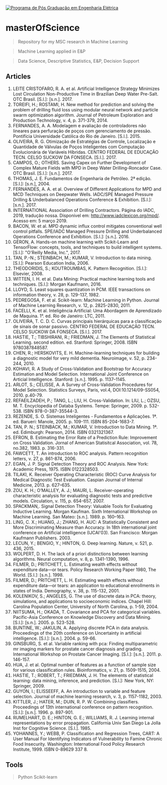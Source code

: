<a href="http://dippg.cefet-rj.br/index.php?option=com_content&view=article&id=4&Itemid=15&lang=br">
<img src="https://encrypted-tbn0.gstatic.com/images?q=tbn:ANd9GcRq6GeKCRURdECL3CeF6FLs45GoAsbYkFjSMCp_C9Ef_ECUV6KW" title="PPEEL" alt="Programa de Pós Graduação em Engenharia Elétrica"></a>

# masterOfScience

> Repository for my MSC research in Machine Learning

> Machine Learning applied in E&P

> Data Science, Descriptive Statistics, E&P, Decision Support

## Articles

1.	LEITE CRISTOFARO, R. A. et al. Artificial Intelligence Strategy Minimizes Lost Circulation Non-Productive Time in Brazilian Deep Water Pre-Salt. OTC Brasil. [S.l.]: [s.n.]. 2017.
2.	TOREIFI, H.; ROSTAMI, H. New method for prediction and solving the problem of drilling fluid loss using modular neural network and particle swarm optimization algorithm. Journal of Petroleum Exploration and Production Technology, v. 4, p. 371-379, 2014.
3.	FERNANDES, A. A. Modelagem e avaliação de controladores não lineares para perfuração de poços com gerenciamento de pressão. Pontifícia Universidade Católica do Rio de Janeiro. [S.l.]. 2015.
4.	OLIVEIRA, R. G. Otimização de Estratégias de Controle, Localização e Quantidade de Válvulas de Poços Inteligentes com Computação Evolucionária de Variáveis Híbridas. CENTRO FEDERAL DE EDUCAÇÃO TECN. CELSO SUCKOW DA FONSECA. [S.l.]. 2017.
5.	CAMPOS, O.; OTHERS. Saving Capex on Further Development of Complex Mature Fields with MPD in Deep Water Drilling-Roncador Case. OTC Brasil. [S.l.]: [s.n.]. 2017.
6.	THOMAS, J. E. Fundamentos de Engenharia de Petróleo. 2ª edição. [S.l.]: [s.n.], 2004.
7.	FERNANDES, A. A. et al. Overview of Different Applications for MPD and MCD Techniques on Deepwater Wells. IADC/SPE Managed Pressure Drilling & Underbalanced Operations Conference & Exhibition. [S.l.]: [s.n.]. 2017.
8.	INTERNATIONAL Association of Drilling Contractors. Página do IADC, 2019, tradução nossa. Disponivel em: <http://www.iadclexicon.org/mpd/>. Acesso em: 5 março 2019.
9.	BACON, W. et al. MPD dynamic influx control mitigates conventional well control pitfalls. SPE/IADC Managed Pressure Drilling and Underbalanced Operations Conference and Exhibition. [S.l.]: [s.n.]. 2016.
10.	GÉRON, A. Hands-on machine learning with Scikit-Learn and TensorFlow: concepts, tools, and techniques to build intelligent systems. [S.l.]: "O'Reilly Media, Inc.", 2017.
11.	TAN, P.-N.; STEINBACH, M.; KUMAR, V. Introduction to data mining. [S.l.]: Pearson Education India, 2006.
12.	THEODORIDIS, S.; KOUTROUMBAS, K. Pattern Recognition. [S.l.]: Elsevier, 2008.
13.	WITTEN, I. H. et al. Data Mining: Practical machine learning tools and techniques. [S.l.]: Morgan Kaufmann, 2016.
14.	LLOYD, S. Least squares quantization in PCM. IEEE transactions on information theory, v. 28, p. 129-137, 1982.
15.	PEDREGOSA, F. et al. Scikit-learn: Machine Learning in Python. Journal of Machine Learning Research, v. 12, p. 2825-2830, 2011.
16.	FACELLI, K. et al. Inteligência Artificial: Uma Abordagem de Aprendizado de Maquina. 1°. ed. Rio de Janeiro: LTC, 2011.
17.	OLIVEIRA, T. C. D. C. Curvas principais hierárquicas para a classificação de sinais de sonar passivo. CENTRO FEDERAL DE EDUCAÇÃO TECN. CELSO SUCKOW DA FONSECA. [S.l.]. 2017.
18.	HASTIE, T.; TIBSHIRANI, R.; FRIEDMAN, J. The Elements of Statistical Learning. second edition. ed. Stanford: Springer, 2008. ISBN 9780387848587.
19.	CHEN, R.; HERSKOVITS, E. H. Machine-learning techniques for building a diagnostic model for very mild dementia. Neuroimage, v. 52, p. 234-244, 2010.
20.	KOHAVI, R. A Study of Cross-Validation and Bootstrap for Accuracy Estimation and Model Selection. International Joint Conference on Articial Intelligence. Stanford: [s.n.]. 1995. p. 1137–1145.
21.	ARLOT, S.; CELISSE, A. A Survey of Cross-Validation Procedures for Model Selection. Statistics Surveys, Paris, vol.4, DOI:10.1214/09-SS054, 2010. p.40-79.
22.	REFAEILZADEH, P.; TANG, L.; LIU, H. Cross-Validation. In: LIU, L.; OZSU, M. T. Encyclopedia of Databa Systems. Tempe: Springer, 2009. p. 532-538. ISBN 978-0-387-35544-3.
23.	REZENDE, S. O. Sistemas Inteligentes - Fundamentos e Aplicações. 1ª. ed. Barueri: Manole, 2005. p. 109-111. ISBN 85-204-1683-7.
24.	TAN, P. N.; STEINBACK, M.; KUMAR, V. Introduction to Data Mining. 1ª. ed. Edimburgh: Pearson, 2014. ISBN 0321321367.
25.	EFRON, B. Estimating the Error Rate of a Prediction Rule: Improvement on Cross Validation. Jornal of American Statisitcal Association, vol. 78, no.382, 1983. p. 316-331.
26.	FAWCETT, T. An introduction to ROC analysis. Pattern recognition letters, v. 27, p. 861-874, 2006.
27.	EGAN, J. P. Signal Detection Theory and ROC Analysis. New York: Academic Press, 1975. ISBN 0122328503.
28.	TILAKI, K. Receiver Operating Characteristic (ROC) Curve Analysis for Medical Diagnostic Test Evaluation. Caspian Journal of Internal Medicine, 2013. p. 627–635.
29.	ZOU, K. H.; O’MALLEY, A. J.; MAURI, L. Receiver-operating characteristic analysis for evaluating diagnostic tests and predictive models. Circulation, v. 115, p. 654-657, 2007.
30.	SPACKMAN,. Signal Detection Theory: Valuable Tools for Evaluating Inductive Learning. Morgan Kaufman. Sixth International Workshop on Machine Learning. San Mateo: [s.n.]. 1989. p. 160–163.
31.	LING, C. X.; HUANG, J.; ZHANG, H. AUC: A Statistically Consistent and More Discriminating Measure than Accuracy. In 18th international joint conference on Artificial intelligence (IJCAI'03). San Francisco: Morgan Kaufmann Publishers. 2003.
32.	LECUN, Y.; BENGIO, Y.; HINTON, G. Deep learning. Nature, v. 521, p. 436, 2015.
33.	WOLPERT, D. H. The lack of a priori distinctions between learning algorithms. Neural computation, v. 8, p. 1341-1390, 1996.
34.	FILMER, D.; PRITCHETT, L. Estimating wealth effects without expenditure data—or tears. Policy Research Working Paper 1980, The World. [S.l.]: [s.n.]. 1998.
35.	FILMER, D.; PRITCHETT, L. H. Estimating wealth effects without expenditure data—or tears: an application to educational enrollments in states of India. Demography, v. 38, p. 115-132, 2001.
36.	KOLENIKOV, S.; ANGELES, G. The use of discrete data in PCA: theory, simulations, and applications to socioeconomic indices. Chapel Hill: Carolina Population Center, University of North Carolina, p. 1-59, 2004.
37.	NIITSUMA, H.; OKADA, T. Covariance and PCA for categorical variables. Pacific-Asia Conference on Knowledge Discovery and Data Mining. [S.l.]: [s.n.]. 2005. p. 523-528.
38.	BUNTINE, W.; JAKULIN, A. Applying discrete PCA in data analysis. Proceedings of the 20th conference on Uncertainty in artificial intelligence. [S.l.]: [s.n.]. 2004. p. 59-66.
39.	GINSBURG, S. et al. Variable ranking with pca: Finding multiparametric mr imaging markers for prostate cancer diagnosis and grading. International Workshop on Prostate Cancer Imaging. [S.l.]: [s.n.]. 2011. p. 146-157.
40.	HUA, J. et al. Optimal number of features as a function of sample size for various classification rules. Bioinformatics, v. 21, p. 1509-1515, 2004.
41.	HASTIE, T.; ROBERT, T.; FRIEDMAN, J. H. The elements of statistical learning: data mining, inference, and prediction. [S.l.]: New York, NY: Springer, 2009.
42.	GUYON, I.; ELISSEEFF, A. An introduction to variable and feature selection. Journal of machine learning research, v. 3, p. 1157-1182, 2003.
43.	KITTLER, J.; HATER, M.; DUIN, R. P. W. Combining classifiers. Proceedings of 13th international conference on pattern recognition. [S.l.]: [s.n.]. 1996. p. 897-901.
44.	RUMELHART, D. E.; HINTON, G. E.; WILLIAMS, R. J. Learning internal representations by error propagation. California Univ San Diego La Jolla Inst for Cognitive Science. [S.l.]. 1985.
45.	YOHANNES, Y.; WEBB, P. Classification and Regression Trees, CART: A User Manual For Identifying Indicators of Vulnerability to Famine Chronic Food Insecurity. Washington: International Food Policy Research Institute, 1999. ISBN 0-89629 337 8.


## Tools
> Python
> Scikit-learn
